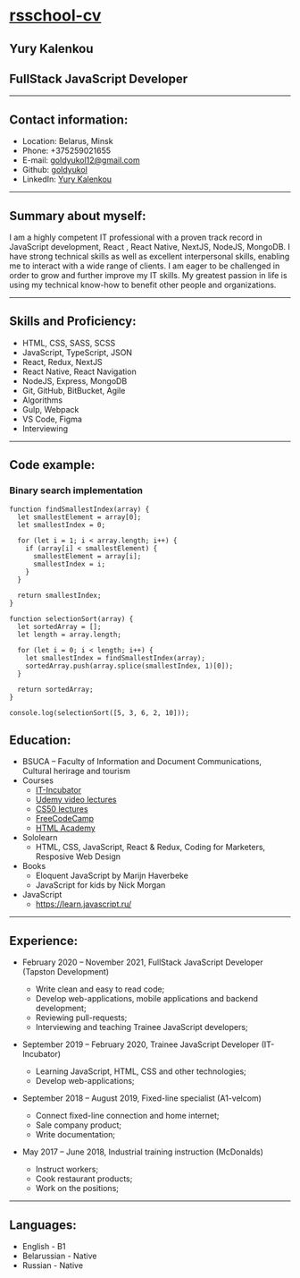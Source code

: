 # [rsschool-cv](https://goldyukol.github.io/rsschool-cv/)

## Yury Kalenkou

## FullStack JavaScript Developer

---

## Contact information:

- Location: Belarus, Minsk
- Phone: +375259021655
- E-mail: goldyukol12@gmail.com
- Github: [goldyukol](https://github.com/goldyukol)
- LinkedIn: [Yury Kalenkou](https://www.linkedin.com/in/yury-kalenkou-431a5b191/)

---

## Summary about myself:

I am a highly competent IT professional with a proven track record in JavaScript
development, React , React Native, NextJS, NodeJS, MongoDB. I have strong technical
skills as well as excellent interpersonal skills, enabling me to interact with a wide range of
clients. I am eager to be challenged in order to grow and further improve my IT skills. My
greatest passion in life is using my technical know-how to benefit other people and
organizations.

---

## Skills and Proficiency:

- HTML, CSS, SASS, SCSS
- JavaScript, TypeScript, JSON
- React, Redux, NextJS
- React Native, React Navigation
- NodeJS, Express, MongoDB
- Git, GitHub, BitBucket, Agile
- Algorithms
- Gulp, Webpack
- VS Code, Figma
- Interviewing

---

## Code example:

### Binary search implementation

```
function findSmallestIndex(array) {
  let smallestElement = array[0];
  let smallestIndex = 0;

  for (let i = 1; i < array.length; i++) {
    if (array[i] < smallestElement) {
      smallestElement = array[i];
      smallestIndex = i;
    }
  }

  return smallestIndex;
}

function selectionSort(array) {
  let sortedArray = [];
  let length = array.length;

  for (let i = 0; i < length; i++) {
    let smallestIndex = findSmallestIndex(array);
    sortedArray.push(array.splice(smallestIndex, 1)[0]);
  }

  return sortedArray;
}

console.log(selectionSort([5, 3, 6, 2, 10]));
```

## Education:

- BSUCA – Faculty of Information and Document Communications, Cultural herirage and
  tourism
- Courses
  - [IT-Incubator](https://it-incubator.by/React-online.html)
  - [Udemy video lectures](https://www.udemy.com/)
  - [CS50 lectures](https://www.youtube.com/channel/UCcabW7890RKJzL968QWEykA)
  - [FreeCodeCamp](https://www.freecodecamp.org/)
  - [HTML Academy](https://htmlacademy.ru/)
- Sololearn
  - HTML, CSS, JavaScript, React & Redux, Coding for Marketers, Resposive Web Design
- Books
  - Eloquent JavaScript by Marijn Haverbeke
  - JavaScript for kids by Nick Morgan
- JavaScript
  - https://learn.javascript.ru/

---

## Experience:

- February 2020 – November 2021, FullStack JavaScript Developer (Tapston
  Development)

  - Write clean and easy to read code;
  - Develop web-applications, mobile applications and backend development;
  - Reviewing pull-requests;
  - Interviewing and teaching Trainee JavaScript developers;

- September 2019 – February 2020, Trainee JavaScript Developer (IT-Incubator)
  - Learning JavaScript, HTML, CSS and other technologies;
  - Develop web-applications;
- September 2018 – August 2019, Fixed-line specialist (A1-velcom)

  - Connect fixed-line connection and home internet;
  - Sale company product;
  - Write documentation;

- May 2017 – June 2018, Industrial training instruction (McDonalds)
  - Instruct workers;
  - Cook restaurant products;
  - Work on the positions;

---

## Languages:

- English - B1
- Belarussian - Native
- Russian - Native

